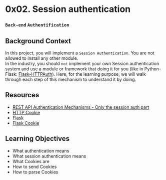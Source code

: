 # 0x02. Session authentication
### `Back-end` `Authentification`

## Background Context
In this project, you will implement a `Session Authentication`. You are not allowed to install any other module.
<br>
In the industry, you should `not` implement your own Session authentication system and use a module or framework that doing it for you (like in Python-Flask: [Flask-HTTPAuth](https://flask-httpauth.readthedocs.io/en/latest/)). Here, for the learning purpose, we will walk through each step of this mechanism to understand it by doing.

## Resources
* [REST API Authentication Mechanisms - Only the session auth part](https://www.youtube.com/watch?v=501dpx2IjGY)
* [HTTP Cookie](https://developer.mozilla.org/en-US/docs/Web/HTTP/Headers/Cookie)
* [Flask](https://palletsprojects.com/p/flask/)
* [Flask Cookie](https://flask.palletsprojects.com/en/1.1.x/quickstart/#cookies)

## Learning Objectives
* What authentication means
* What session authentication means
* What Cookies are
* How to send Cookies
* How to parse Cookies
